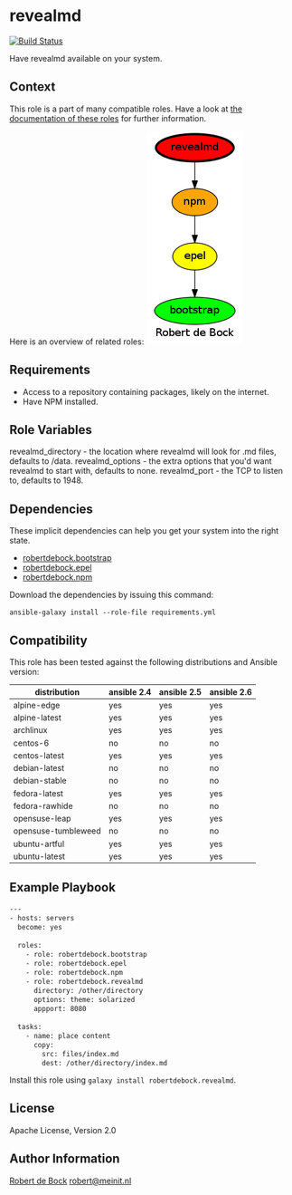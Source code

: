 revealmd
=========

[![Build Status](https://travis-ci.org/robertdebock/ansible-role-revealmd.svg?branch=master)](https://travis-ci.org/robertdebock/ansible-role-revealmd)

Have revealmd available on your system.

Context
--------
This role is a part of many compatible roles. Have a look at [the documentation of these roles](https://robertdebock.nl/) for further information.

Here is an overview of related roles:
![dependencies](https://raw.githubusercontent.com/robertdebock/drawings/artifacts/revealmd.png "Dependency")

Requirements
------------

- Access to a repository containing packages, likely on the internet.
- Have NPM installed.

Role Variables
--------------

revealmd_directory - the location where revealmd will look for .md files, defaults to /data.
revealmd_options - the extra options that you'd want revealmd to start with, defaults to none.
revealmd_port - the TCP to listen to, defaults to 1948.

Dependencies
------------

These implicit dependencies can help you get your system into the right state.

- [robertdebock.bootstrap](https://travis-ci.org/robertdebock/ansible-role-bootstrap)
- [robertdebock.epel](https://travis-ci.org/robertdebock/ansible-role-epel)
- [robertdebock.npm](https://travis-ci.org/robertdebock/ansible-role-npm)

Download the dependencies by issuing this command:
```
ansible-galaxy install --role-file requirements.yml
```

Compatibility
-------------

This role has been tested against the following distributions and Ansible version:

|distribution|ansible 2.4|ansible 2.5|ansible 2.6|
|------------|-----------|-----------|-----------|
|alpine-edge|yes|yes|yes|
|alpine-latest|yes|yes|yes|
|archlinux|yes|yes|yes|
|centos-6|no|no|no|
|centos-latest|yes|yes|yes|
|debian-latest|no|no|no|
|debian-stable|no|no|no|
|fedora-latest|yes|yes|yes|
|fedora-rawhide|no|no|no|
|opensuse-leap|yes|yes|yes|
|opensuse-tumbleweed|no|no|no|
|ubuntu-artful|yes|yes|yes|
|ubuntu-latest|yes|yes|yes|

Example Playbook
----------------

```
---
- hosts: servers
  become: yes

  roles:
    - role: robertdebock.bootstrap
    - role: robertdebock.epel
    - role: robertdebock.npm
    - role: robertdebock.revealmd
      directory: /other/directory
      options: theme: solarized
      appport: 8080

  tasks:
    - name: place content
      copy:
        src: files/index.md
        dest: /other/directory/index.md
```

Install this role using `galaxy install robertdebock.revealmd`.


License
-------

Apache License, Version 2.0

Author Information
------------------

[Robert de Bock](https://robertdebock.nl/) <robert@meinit.nl>

